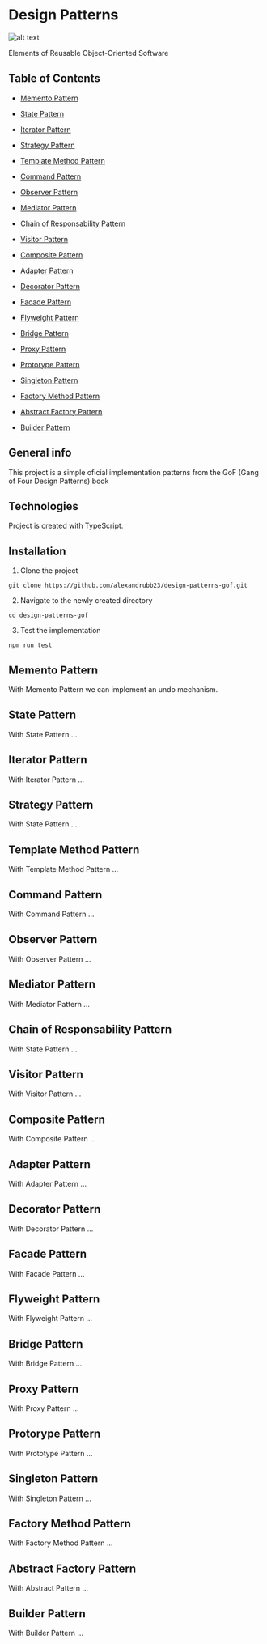 # Design Patterns

![alt text](https://github.com/alexandrubb23/design-patterns-gof/blob/master/preview.jpeg?raw=true)

Elements of Reusable Object-Oriented Software

## Table of Contents

- [Memento Pattern](#memento-pattern)
- [State Pattern](#state-pattern)
- [Iterator Pattern](#iterator-patter)
- [Strategy Pattern](#strategi-pattern)
- [Template Method Pattern](#template-method-patter)
- [Command Pattern](#command-pattern)
- [Observer Pattern](#objserver-pattern)
- [Mediator Pattern](#mediator-patterb)
- [Chain of Responsability Pattern](#chain-of-responsability-pattern)
- [Visitor Pattern](#visitor-pattern)

- [Composite Pattern](#composite-pattern)
- [Adapter Pattern](#adapter-pattern)
- [Decorator Pattern](#decorator-pattern)
- [Facade Pattern](#facade-pattern)
- [Flyweight Pattern](#flyweight-pattern)
- [Bridge Pattern](#bridge-pattern)
- [Proxy Pattern](#proxy-pattern)

- [Protorype Pattern](#prototype-pattern)
- [Singleton Pattern](#singleton-pattern)
- [Factory Method Pattern](#factory-method-pattern)
- [Abstract Factory Pattern](#abstract-factory-pattern)
- [Builder Pattern](#builder-pattern)

## General info

This project is a simple oficial implementation patterns from the GoF (Gang of Four Design Patterns) book

## Technologies

Project is created with TypeScript.

## Installation

1. Clone the project

```
git clone https://github.com/alexandrubb23/design-patterns-gof.git
```

2. Navigate to the newly created directory

```
cd design-patterns-gof
```

3. Test the implementation

```
npm run test
```

## Memento Pattern

With Memento Pattern we can implement an undo mechanism.

## State Pattern

With State Pattern ...

## Iterator Pattern

With Iterator Pattern ...

## Strategy Pattern

With State Pattern ...

## Template Method Pattern

With Template Method Pattern ...

## Command Pattern

With Command Pattern ...

## Observer Pattern

With Observer Pattern ...

## Mediator Pattern

With Mediator Pattern ...

## Chain of Responsability Pattern

With State Pattern ...

## Visitor Pattern

With Visitor Pattern ...

## Composite Pattern

With Composite Pattern ...

## Adapter Pattern

With Adapter Pattern ...

## Decorator Pattern

With Decorator Pattern ...

## Facade Pattern

With Facade Pattern ...

## Flyweight Pattern

With Flyweight Pattern ...

## Bridge Pattern

With Bridge Pattern ...

## Proxy Pattern

With Proxy Pattern ...

## Protorype Pattern

With Prototype Pattern ...

## Singleton Pattern

With Singleton Pattern ...

## Factory Method Pattern

With Factory Method Pattern ...

## Abstract Factory Pattern

With Abstract Pattern ...

## Builder Pattern

With Builder Pattern ...
